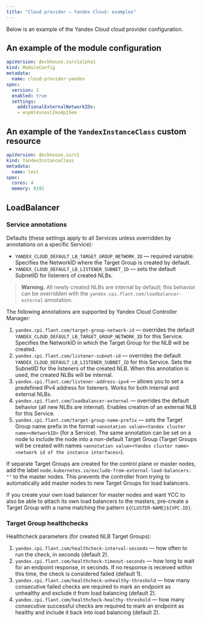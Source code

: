 ```yaml
---
title: "Cloud provider — Yandex Cloud: examples"
---
```


Below is an example of the Yandex Cloud cloud provider configuration.

## An example of the module configuration

```yaml
apiVersion: deckhouse.io/v1alpha1
kind: ModuleConfig
metadata:
  name: cloud-provider-yandex
spec:
  version: 1
  enabled: true
  settings:
    additionalExternalNetworkIDs:
    - enp6t4snovl2ko4p15em
```

## An example of the `YandexInstanceClass` custom resource

```yaml
apiVersion: deckhouse.io/v1
kind: YandexInstanceClass
metadata:
  name: test
spec:
  cores: 4
  memory: 8192
```

## LoadBalancer

### Service annotations

Defaults (these settings apply to all Services unless overridden by annotations on a specific Service):

- `YANDEX_CLOUD_DEFAULT_LB_TARGET_GROUP_NETWORK_ID` — required variable. Specifies the NetworkID where the Target Group is created by default.
- `YANDEX_CLOUD_DEFAULT_LB_LISTENER_SUBNET_ID` — sets the default SubnetID for listeners of created NLBs.

> **Warning.** All newly created NLBs are internal by default; this behavior can be overridden with the `yandex.cpi.flant.com/loadbalancer-external` annotation.

The following annotations are supported by Yandex Cloud Controller Manager:

1. `yandex.cpi.flant.com/target-group-network-id` — overrides the default `YANDEX_CLOUD_DEFAULT_LB_TARGET_GROUP_NETWORK_ID` for this Service. Specifies the NetworkID in which the Target Group for the NLB will be created.
1. `yandex.cpi.flant.com/listener-subnet-id` — overrides the default `YANDEX_CLOUD_DEFAULT_LB_LISTENER_SUBNET_ID` for this Service. Sets the SubnetID for the listeners of the created NLB. When this annotation is used, the created NLBs will be internal.
1. `yandex.cpi.flant.com/listener-address-ipv4` — allows you to set a predefined IPv4 address for listeners. Works for both internal and external NLBs.
1. `yandex.cpi.flant.com/loadbalancer-external` — overrides the default behavior (all new NLBs are internal). Enables creation of an external NLB for this Service.
1. `yandex.cpi.flant.com/target-group-name-prefix` — sets the Target Group name prefix in the format `<annotation value><Yandex cluster name><NetworkID>` (for a Service). The same annotation can be set on a node to include the node into a non-default Target Group (Target Groups will be created with names `<annotation value><Yandex cluster name><network id of the instance interfaces>`).

If separate Target Groups are created for the control plane or master nodes, add the label `node.kubernetes.io/exclude-from-external-load-balancers: ""` to the master nodes. This prevents the controller from trying to automatically add master nodes to new Target Groups for load balancers.

If you create your own load balancer for master nodes and want YCC to also be able to attach its own load balancers to the masters, pre-create a Target Group with a name matching the pattern `${CLUSTER-NAME}${VPC.ID}`.

### Target Group healthchecks

Healthcheck parameters (for created NLB Target Groups):

1. `yandex.cpi.flant.com/healthcheck-interval-seconds` — how often to run the check, in seconds (default 2).
1. `yandex.cpi.flant.com/healthcheck-timeout-seconds` — how long to wait for an endpoint response, in seconds. If no response is received within this time, the check is considered failed (default 1).
1. `yandex.cpi.flant.com/healthcheck-unhealthy-threshold` — how many consecutive failed checks are required to mark an endpoint as unhealthy and exclude it from load balancing (default 2).
1. `yandex.cpi.flant.com/healthcheck-healthy-threshold` — how many consecutive successful checks are required to mark an endpoint as healthy and include it back into load balancing (default 2).
